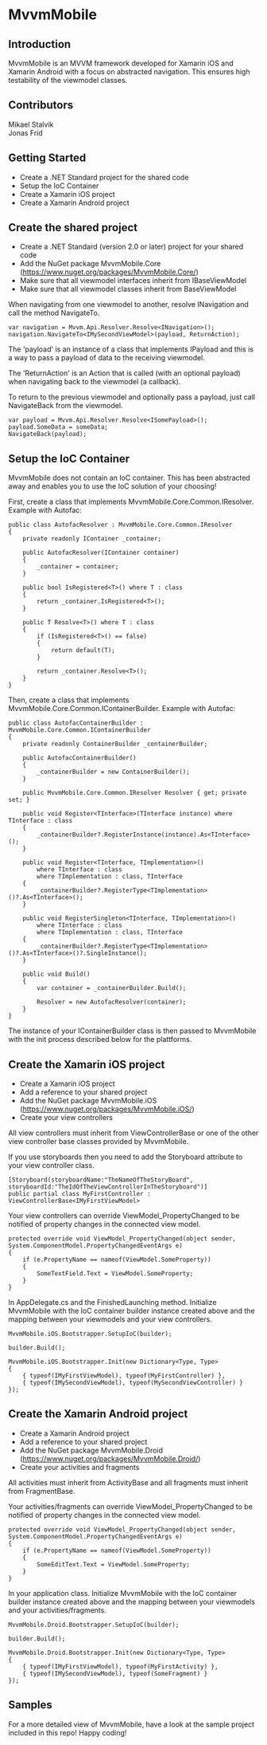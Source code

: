 # MvvmMobile #
## Introduction ##
MvvmMobile is an MVVM framework developed for Xamarin iOS and Xamarin Android with a focus on abstracted navigation. This ensures high testability of the viewmodel classes.

## Contributors ##
Mikael Stalvik  
Jonas Frid

## Getting Started ##
- Create a .NET Standard project for the shared code
- Setup the IoC Container
- Create a Xamarin iOS project
- Create a Xamarin Android project

## Create the shared project ##
- Create a .NET Standard (version 2.0 or later) project for your shared code
- Add the NuGet package MvvmMobile.Core (https://www.nuget.org/packages/MvvmMobile.Core/)
- Make sure that all viewmodel interfaces inherit from IBaseViewModel
- Make sure that all viewmodel classes inherit from BaseViewModel

When navigating from one viewmodel to another, resolve INavigation and call the method NavigateTo.
```
var navigation = Mvvm.Api.Resolver.Resolve<INavigation>();
navigation.NavigateTo<IMySecondViewModel>(payload, ReturnAction);
```
The 'payload' is an instance of a class that implements IPayload and this is a way to pass a payload of data to the receiving viewmodel.

The 'ReturnAction' is an Action that is called (with an optional payload) when navigating back to the viewmodel (a callback).

To return to the previous viewmodel and optionally pass a payload, just call NavigateBack from the viewmodel.
```
var payload = Mvvm.Api.Resolver.Resolve<ISomePayload>();
payload.SomeData = someData;
NavigateBack(payload);
```

## Setup the IoC Container ##
MvvmMobile does not contain an IoC container. This has been abstracted away and enables you to use the IoC solution of your choosing!

First, create a class that implements MvvmMobile.Core.Common.IResolver.
Example with Autofac:
```
public class AutofacResolver : MvvmMobile.Core.Common.IResolver
{
    private readonly IContainer _container;

    public AutofacResolver(IContainer container)
    {
        _container = container;
    }

    public bool IsRegistered<T>() where T : class
    {
        return _container.IsRegistered<T>();
    }

    public T Resolve<T>() where T : class
    {
        if (IsRegistered<T>() == false)
        {
            return default(T);
        }

        return _container.Resolve<T>();
    }
}
```

Then, create a class that implements MvvmMobile.Core.Common.IContainerBuilder.
Example with Autofac:
```
public class AutofacContainerBuilder : MvvmMobile.Core.Common.IContainerBuilder
{
    private readonly ContainerBuilder _containerBuilder;

    public AutofacContainerBuilder()
    {
        _containerBuilder = new ContainerBuilder();
    }

    public MvvmMobile.Core.Common.IResolver Resolver { get; private set; }

    public void Register<TInterface>(TInterface instance) where TInterface : class
    {
        _containerBuilder?.RegisterInstance(instance).As<TInterface>();
    }

    public void Register<TInterface, TImplementation>()
        where TInterface : class
        where TImplementation : class, TInterface
    {
        _containerBuilder?.RegisterType<TImplementation>()?.As<TInterface>();
    }

    public void RegisterSingleton<TInterface, TImplementation>()
        where TInterface : class
        where TImplementation : class, TInterface
    {
        _containerBuilder?.RegisterType<TImplementation>()?.As<TInterface>()?.SingleInstance();
    }

    public void Build()
    {
        var container = _containerBuilder.Build();

        Resolver = new AutofacResolver(container);
    }
}
```

The instance of your IContainerBuilder class is then passed to MvvmMobile with the init process described below for the plattforms.

## Create the Xamarin iOS project ##
- Create a Xamarin iOS project
- Add a reference to your shared project
- Add the NuGet package MvvmMobile.iOS (https://www.nuget.org/packages/MvvmMobile.iOS/)
- Create your view controllers

All view controllers must inherit from ViewControllerBase or one of the other view controller base classes provided by MvvmMobile.

If you use storyboards then you need to add the Storyboard attribute to your view controller class.
```
[Storyboard(storyboardName:"TheNameOfTheStoryBoard", storyboardId:"TheIdOfTheViewControllerInTheStoryboard")]
public partial class MyFirstController : ViewControllerBase<IMyFirstViewModel>
```

Your view controllers can override ViewModel_PropertyChanged to be notified of property changes in the connected view model.
```
protected override void ViewModel_PropertyChanged(object sender, System.ComponentModel.PropertyChangedEventArgs e)
{
    if (e.PropertyName == nameof(ViewModel.SomeProperty))
    {
        SomeTextField.Text = ViewModel.SomeProperty;
    }
}
```

In AppDelegate.cs and the FinishedLaunching method. Initialize MvvmMobile with the IoC container builder instance created above and the mapping between your viewmodels and your view controllers.
```
MvvmMobile.iOS.Bootstrapper.SetupIoC(builder);

builder.Build();

MvvmMobile.iOS.Bootstrapper.Init(new Dictionary<Type, Type>
{
    { typeof(IMyFirstViewModel), typeof(MyFirstController) },
    { typeof(IMySecondViewModel), typeof(MySecondViewController) }
});
```

## Create the Xamarin Android project ##
- Create a Xamarin Android project
- Add a reference to your shared project
- Add the NuGet package MvvmMobile.Droid (https://www.nuget.org/packages/MvvmMobile.Droid/)
- Create your activities and fragments

All activities must inherit from ActivityBase and all fragments must inherit from FragmentBase.

Your activities/fragments can override ViewModel_PropertyChanged to be notified of property changes in the connected view model.
```
protected override void ViewModel_PropertyChanged(object sender, System.ComponentModel.PropertyChangedEventArgs e)
{
    if (e.PropertyName == nameof(ViewModel.SomeProperty))
    {
        SomeEditText.Text = ViewModel.SomeProperty;
    }
}
```

In your application class. Initialize MvvmMobile with the IoC container builder instance created above and the mapping between your viewmodels and your activities/fragments.
```
MvvmMobile.Droid.Bootstrapper.SetupIoC(builder);

builder.Build();
            
MvvmMobile.Droid.Bootstrapper.Init(new Dictionary<Type, Type>
{
    { typeof(IMyFirstViewModel), typeof(MyFirstActivity) },
    { typeof(IMySecondViewModel), typeof(SomeFragment) }
});
```

## Samples ##
For a more detailed view of MvvmMobile, have a look at the sample project included in this repo!
Happy coding!
